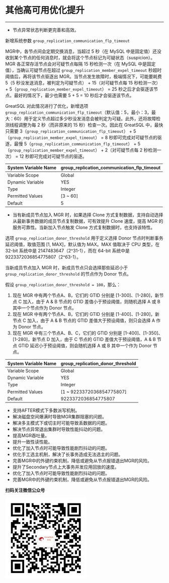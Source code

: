 # 其他高可用优化提升
---

- 节点异常状态判断更完善和高效。

新增系统参数 `group_replication_communication_flp_timeout`

MGR中，各节点间会定期交换消息，当超过 5 秒（在 MySQL 中是固定值）还没收到某个节点的任何消息时，就会将这个节点标记为可疑状态（suspicion）。MGR 各正常存活节点会对可疑节点每隔 15 秒检测一次（在 MySQL 中是固定值），当确认可疑节点在超过 `group_replication_member_expel_timeout` 秒超时阈值后，再将该节点驱逐出 MGR。当节点发生故障时，极端情况下，可能要耗费 5（5 秒没发送消息，被判定为可疑节点） + 15（对可疑节点每 15 秒检测一次） + 5（`group_replication_member_expel_timeout`） = 25 秒之后才会驱逐该节点。最好的情况下，最少也需要 5 + 5 = 10 秒后才会驱逐该节点。

GreatSQL 对此情况进行了优化，新增选项 `group_replication_communication_flp_timeout`（默认值：5，最小：3，最大：60）用于定义节点超过多少秒没发消息会被判定为可疑。此外，还将故障检测线程调整为每 2 秒（而非原来的 15 秒）检查一次。因此在 GreatSQL 中，最快只需要 3（`group_replication_communication_flp_timeout`） + 5（`group_replication_member_expel_timeout`） = 8 秒即可完成对可疑节点的驱逐，最慢 5（`group_replication_communication_flp_timeout`） + 5（`group_replication_member_expel_timeout`） + 2（对可疑节点每 2 秒检测一次）  = 12 秒即可完成对可疑节点的驱逐。

| System Variable Name  | group_replication_communication_flp_timeout |
| --- | --- |
| Variable Scope        | Global |
| Dynamic Variable      | YES |
| Type      | Integer |
| Permitted Values |    [3 ~ 60] |
| Default       | 5 |

- 当有新成员节点加入 MGR 时，如果选择 Clone 方式复制数据，支持自动选择从最新事务数据的成员节点复制数据，可有效提升 Clone 速度，提高 MGR 的服务可靠性。当新加入节点触发 Clone 方式复制数据时，也支持该特性。

选项 `group_replication_donor_threshold` 用于定义选择 Donor 节点时判断事务延迟阈值，取值范围 [1, MAX]，默认值为 MAX。MAX 值取决于 CPU 类型，在 32-bit 系统中是 2147483647（2^31-1），而在 64-bit 系统中是 9223372036854775807（2^63-1）。

当新成员节点加入 MGR 时，新成员节点只会选择那些延迟小于 `group_replication_donor_threshold` 的节点作为 Donor 节点。

假设 `group_replication_donor_threshold = 100`，那么：
1. 现在 MGR 中有两个节点A、B，它们的 GTID 分别是 [1-300]、[1-280]，新节点 C 加入，由于 A & B 节点的 GTID 差值小于预设阈值，则随机选择 A 或 B 其中一个节点作为 Donor 节点。
2. 现在 MGR 中有两个节点A、B，它们的 GTID 分别是 [1-400]、[1-280]，新节点 C 加入，由于 A & B 节点的 GTID 差值大于预设阈值，则只会选择 A 作为 Donor 节点。
3. 现在 MGR 中有三个节点A、B、C，它们的 GTID 分别是 [1-400]、[1-350]、[1-280]，新节点 D 加入，由于 C 节点的 GTID 差值大于预设阈值，A & B 节点 GTID 延迟小于预设阈值，则会随机选择 A 或 B 其中一个作为 Donor 节点。

| System Variable Name  | group_replication_donor_threshold |
| --- | --- |
| Variable Scope        | Global |
| Dynamic Variable      | YES |
| Type      | Integer |
| Permitted Values |    [1 ~ 9223372036854775807] |
| Default       | 9223372036854775807 |

- 支持AFTER模式下多数派写机制。
- 解决磁盘空间爆满时导致MGR集群阻塞的问题。
- 解决多主模式下或切主时可能导致丢数据的问题。
- 解决节点异常退出集群时导致性能抖动的问题。
- 提高MGR吞吐量。
- 提升一致性读性能。
- 优化了加入节点时可能导致性能剧烈抖动的问题。
- 优化手工选主机制，解决了长事务造成无法选主的问题。
- 完善MGR中的外键约束机制，降低或避免从节点报错退出MGR的风险。
- 提升了Secondary节点上大事务并发应用回放的速度。
- 优化了加入节点时可能导致性能剧烈抖动的问题。
- 完善MGR中的外键约束机制，降低或避免从节点报错退出MGR的风险。




**扫码关注微信公众号**

![greatsql-wx](../greatsql-wx.jpg)
